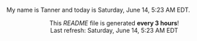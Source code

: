 My name is Tanner and today is Saturday, June 14, 5:23 AM EDT.

<p align="center">This <i>README</i> file is generated <b>every 3 hours</b>!</br>Last refresh: Saturday, June 14, 5:23 AM EDT<br /></p>
